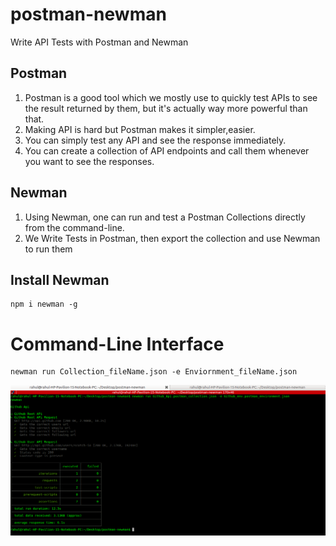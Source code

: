 # postman-newman

Write API Tests with Postman and Newman

## Postman

1. Postman is a good tool which we mostly use to quickly test APIs to see the result returned by them, but it's actually way more powerful than that.
2. Making API is hard but Postman makes it simpler,easier.
3. You can simply test any API and see the response immediately.
4. You can create a collection of API endpoints and call them whenever you want to see the responses.

## Newman

1. Using Newman, one can run and test a Postman Collections directly from the command-line.
2. We Write Tests in Postman, then export the collection and use Newman to run them

## Install Newman

```
npm i newman -g
```

# Command-Line Interface

 ```
 newman run Collection_fileName.json -e Enviornment_fileName.json 
 ```
 
![Screenshot](postman-newman.png)
